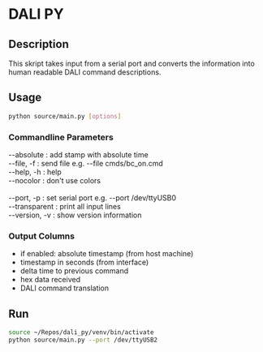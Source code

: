 # DALI PY

## Description

This skript takes input from a serial port and converts the information into
human readable DALI command descriptions.

## Usage

```bash
python source/main.py [options]
```
### Commandline Parameters
--absolute        : add stamp with absolute time <br/>
--file, -f <name> : send file e.g. --file cmds/bc_on.cmd <br/>
--help, -h        : help <br/> 
--nocolor         : don't use colors <br/>  
--port, -p <port> : set serial port e.g. --port /dev/ttyUSB0 <br/>
--transparent     : print all input lines <br/>
--version, -v     : show version information <br/>

### Output Columns
  
* if enabled: absolute timestamp (from host machine)
* timestamp in seconds (from interface)
* delta time to previous command
* hex data received
* DALI command translation

## Run

```bash
source ~/Repos/dali_py/venv/bin/activate
python source/main.py --port /dev/ttyUSB2
```
